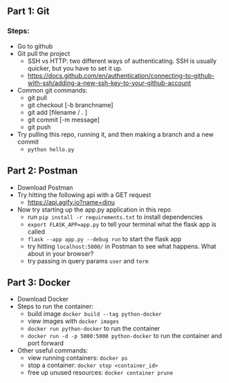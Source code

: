 ## Part 1: Git
### Steps:
- Go to github
- Git pull the project
    - SSH vs HTTP: two different ways of authenticating. SSH is usually quicker, but you have to set it up.
    - https://docs.github.com/en/authentication/connecting-to-github-with-ssh/adding-a-new-ssh-key-to-your-github-account
- Common git commands:
    - git pull
    - git checkout [-b branchname]
    - git add [filename / . ]
    - git commit [-m message]
    - git push
- Try pulling this repo, running it, and then making a branch and a new commit
    - `python hello.py`

## Part 2: Postman
- Download Postman
- Try hitting the following api with a GET request
    - https://api.agify.io?name=dinu
- Now try starting up the app.py application in this repo
    - run `pip install -r requirements.txt` to install dependencies
    - `export FLASK_APP=app.py` to tell your terminal what the flask app is called
    - `flask --app app.py --debug run` to start the flask app
    - try hitting `localhost:5000/` in Postman to see what happens. What about in your browser?
    - try passing in query params `user` and `term`

## Part 3: Docker
- Download Docker
- Steps to run the container:
    - build image `docker build --tag python-docker`
    - view images with `docker images`
    - `docker run python-docker` to run the container
    - `docker run -d -p 5000:5000 python-docker` to run the container and port forward
- Other useful commands:
    - view running containers: `docker ps`
    - stop a container: `docker stop <container_id>` 
    - free up unused resources: `docker container prune`
